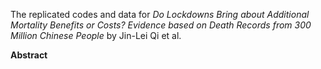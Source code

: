 



The replicated codes and data for *Do Lockdowns Bring about Additional Mortality Benefits or Costs? Evidence based on Death Records from 300 Million Chinese People* by Jin-Lei Qi et al.

**Abstract**

